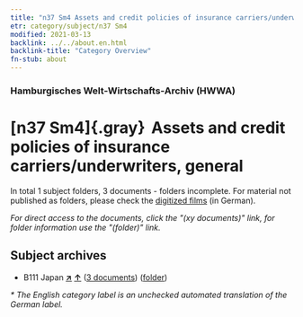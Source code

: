 ```yaml
---
title: "n37 Sm4 Assets and credit policies of insurance carriers/underwriters, general"
etr: category/subject/n37 Sm4
modified: 2021-03-13
backlink: ../../about.en.html
backlink-title: "Category Overview"
fn-stub: about
---
```


### Hamburgisches Welt-Wirtschafts-Archiv (HWWA)
# [n37 Sm4]{.gray}&#8201; Assets and credit policies of insurance carriers/underwriters, general&#160; 





In total 1 subject folders, 3 documents - folders incomplete.
For material not published as folders, please check the [digitized films](/film/h1_sh) (in German).

_For direct access to the documents, click the "(xy documents)" link, for folder information use the "(folder)" link._

## Subject archives


- B111 Japan [**&nearr;**](../../../geo/i/141272/about.en.html "Japan (all folders)") [**&uarr;**](../../../geo/about.en.html#B111 "Country category system") (<a href="https://pm20.zbw.eu/dfgview/sh/141272,145727" title="about: Japan : Assets and credit policies of insurance carriers/underwriters, general" target="_blank">3 documents</a>) ([folder](../../../../folder/sh/1412xx/141272/1457xx/145727/about.en.html))


_* The English category label is an unchecked automated translation of the German label._

